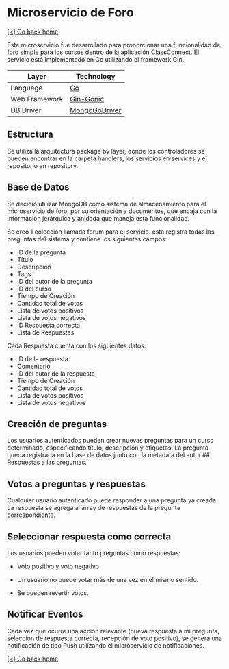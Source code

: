 # Microservicio de Foro

[[<] Go back home](../README.md)

Este microservicio fue desarrollado para proporcionar una funcionalidad de foro simple para los cursos dentro de la aplicación ClassConnect. El servicio está implementado en Go utilizando el framework Gin.

| Layer         | Technology  |
|---------------|-------------|
| Language      | [Go](https://go.dev/)          |
| Web Framework | [Gin-Gonic](https://github.com/gin-gonic/gin)   |
| DB Driver     | [MongoGoDriver](https://github.com/mongodb/mongo-go-driver)         |

## Estructura

Se utiliza la arquitectura package by layer, donde los controladores se pueden encontrar en la carpeta handlers, los servicios en services y el repositorio en repository.

## Base de Datos

Se decidió utilizar MongoDB como sistema de almacenamiento para el microservicio de foro, por su orientación a documentos, que encaja con la información jerárquica y anidada que maneja esta funcionalidad.

Se creó 1 colección llamada forum para el servicio. esta registra todas las preguntas del sistema y contiene los siguientes campos:

 - ID de la pregunta
 - Título
 - Descripción
 - Tags
 - ID del autor de la pregunta
 - ID del curso
 - Tiempo de Creación
 - Cantidad total de votos
 - Lista de votos positivos
 - Lista de votos negativos
 - ID Respuesta correcta
 - Lista de Respuestas

Cada Respuesta cuenta con los siguientes datos:

 - ID de la respuesta
 - Comentario
 - ID del autor de la respuesta
 - Tiempo de Creación
 - Cantidad total de votos
 - Lista de votos positivos
 - Lista de votos negativos

## Creación de preguntas
Los usuarios autenticados pueden crear nuevas preguntas para un curso determinado, especificando título, descripción y etiquetas. La pregunta queda registrada en la base de datos junto con la metadata del autor.## Respuestas a las preguntas.

## Votos a preguntas y respuestas

Cualquier usuario autenticado puede responder a una pregunta ya creada. La respuesta se agrega al array de respuestas de la pregunta correspondiente.

## Seleccionar respuesta como correcta
Los usuarios pueden votar tanto preguntas como respuestas:

 - Voto positivo y voto negativo

 - Un usuario no puede votar más de una vez en el mismo sentido.

 - Se pueden revertir votos.

## Notificar Eventos

Cada vez que ocurre una acción relevante (nueva respuesta a mi pregunta, selección de respuesta correcta, recepción de voto positivo), se genera una notificación de tipo Push utilizando el microservicio de notificaciones.

[[<] Go back home](../README.md)
